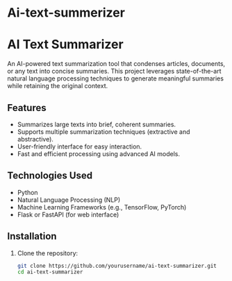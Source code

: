 # Ai-text-summerizer
# AI Text Summarizer

An AI-powered text summarization tool that condenses articles, documents, or any text into concise summaries. This project leverages state-of-the-art natural language processing techniques to generate meaningful summaries while retaining the original context.

## Features

- Summarizes large texts into brief, coherent summaries.
- Supports multiple summarization techniques (extractive and abstractive).
- User-friendly interface for easy interaction.
- Fast and efficient processing using advanced AI models.

## Technologies Used

- Python
- Natural Language Processing (NLP)
- Machine Learning Frameworks (e.g., TensorFlow, PyTorch)
- Flask or FastAPI (for web interface)

## Installation

1. Clone the repository:
   ```bash
   git clone https://github.com/yourusername/ai-text-summarizer.git
   cd ai-text-summarizer
